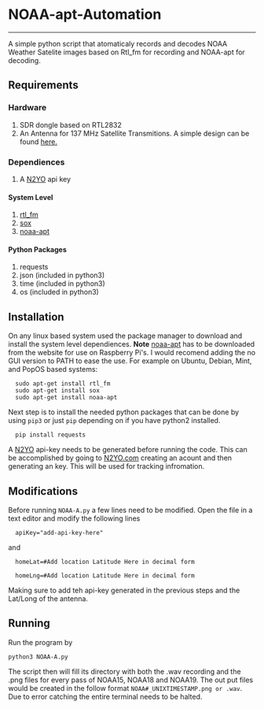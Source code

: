 # NOAA-apt-Automation
---
A simple python script that atomaticaly records and decodes NOAA Weather Satelite images based on Rtl_fm for recording and NOAA-apt for decoding. 

## Requirements
### Hardware
1. SDR dongle based on RTL2832
2. An Antenna for 137 MHz Satellite Transmitions. A simple design can be found [here.](https://lna4all.blogspot.com/2017/02/diy-137-mhz-wx-sat-v-dipole-antenna.html)
### Dependiences 
1. A [N2YO](n2yo.com) api key
#### System Level
1. [rtl_fm](https://manpages.ubuntu.com/manpages/trusty/man1/rtl_fm.1.html)
2. [sox](https://manpages.ubuntu.com/manpages/bionic/man1/sox.1.html) 
3. [noaa-apt](https://noaa-apt.mbernardi.com.ar/)
#### Python Packages
1. requests 
2. json (included in python3)
3. time (included in python3)
4. os (included in python3)

## Installation 
On any linux based system used the package manager to download and install the system level dependiences. **Note** [noaa-apt](https://noaa-apt.mbernardi.com.ar/) has to be downloaded from the website for use on Raspberry Pi's. I would recomend adding the no GUI version to PATH to ease the use.
For example on Ubuntu, Debian, Mint, and PopOS based systems:
```
  sudo apt-get install rtl_fm
  sudo apt-get install sox
  sudo apt-get install noaa-apt
  ```
Next step is to install the needed python packages that can be done by using `pip3` or just `pip` depending on if you have python2 installed. 
```
  pip install requests
```
A [N2YO](n2yo.com) api-key needs to be generated before running the code. This can be accomplished by going to [N2YO.com](n2yo.com) creating an acount and then generating an key. This will be used for tracking infromation. 

## Modifications
Before running `NOAA-A.py` a few lines need to be modified. Open the file in a text editor and modify the following lines
```
  apiKey="add-api-key-here"
```
  and 
```
  homeLat=#Add location Latitude Here in decimal form

  homeLng=#Add location Latitude Here in decimal form
```
Making sure to add teh api-key generated in the previous steps and the Lat/Long of the antenna. 

## Running
Run the program by 
``` 
python3 NOAA-A.py
```
The script then will fill its directory with both the .wav recording and the .png files for every pass of NOAA15, NOAA18 and NOAA19. The out put files would be created in the follow format `NOAA#_UNIXTIMESTAMP.png or .wav`. Due to error catching the entire terminal needs to be halted. 


